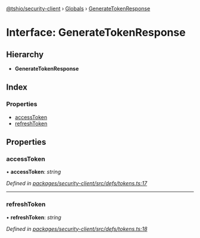 [@tshio/security-client](../README.md) › [Globals](../globals.md) › [GenerateTokenResponse](generatetokenresponse.md)

# Interface: GenerateTokenResponse

## Hierarchy

* **GenerateTokenResponse**

## Index

### Properties

* [accessToken](generatetokenresponse.md#markdown-header-accesstoken)
* [refreshToken](generatetokenresponse.md#markdown-header-refreshtoken)

## Properties

###  accessToken

• **accessToken**: *string*

*Defined in [packages/security-client/src/defs/tokens.ts:17](https://github.com/TheSoftwareHouse/rad-modules-tools/blob/afe5496/packages/security-client/src/defs/tokens.ts#L17)*

___

###  refreshToken

• **refreshToken**: *string*

*Defined in [packages/security-client/src/defs/tokens.ts:18](https://github.com/TheSoftwareHouse/rad-modules-tools/blob/afe5496/packages/security-client/src/defs/tokens.ts#L18)*
